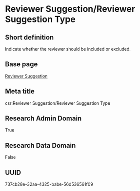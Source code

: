 # Reviewer Suggestion/Reviewer Suggestion Type
## Short definition
Indicate whether the reviewer should be included or excluded.
## Base page
[Reviewer Suggestion](https://github.com/EuroCRIS/CASRAI-Dictionairies/blob/main/Objects/Reviewer%20Suggestion.md)
## Meta title
csr:Reviewer Suggestion/Reviewer Suggestion Type
## Research Admin Domain
True
## Research Data Domain
False
## UUID
737cb28e-32aa-4325-babe-56d536561f09
